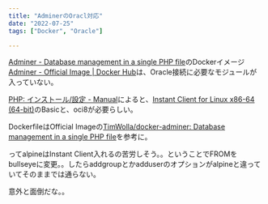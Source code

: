 ```yaml
---
title: "AdminerのOracl対応"
date: "2022-07-25"
tags: ["Docker", "Oracle"]

---
```


[Adminer - Database management in a single PHP file](https://www.adminer.org/)のDockerイメージ[Adminer - Official Image | Docker Hub](https://hub.docker.com/_/adminer/)は、Oracle接続に必要なモジュールが入っていない。

[PHP: インストール/設定 - Manual](https://www.php.net/manual/ja/oci8.setup.php)によると、[Instant Client for Linux x86-64 (64-bit)](https://www.oracle.com/database/technologies/instant-client/linux-x86-64-downloads.html)のBasicと、oci8が必要らしい。

DockerfileはOfficial Imageの[TimWolla/docker-adminer: Database management in a single PHP file](https://github.com/TimWolla/docker-adminer)を参考に。

ってalpineはInstant Client入れるの苦労しそう。。ということでFROMをbullseyeに変更。。したらaddgroupとかadduserのオプションがalpineと違っていてそのままでは通らない。

意外と面倒だな。。
